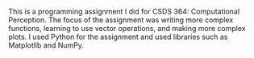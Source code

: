This is a programming assignment I did for CSDS 364: Computational Perception. The focus of the assignment was writing more complex functions, learning to use vector operations, and making more complex plots. I used Python for the assignment and used libraries such as Matplotlib and NumPy.
